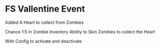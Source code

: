 # FS Vallentine Event
 
Added A Heart to collect from Zombies

Chance 1:5 in Zombie Inventory
Ability to Skin Zombies to collect the Heart

With Config to activate and deactivate

